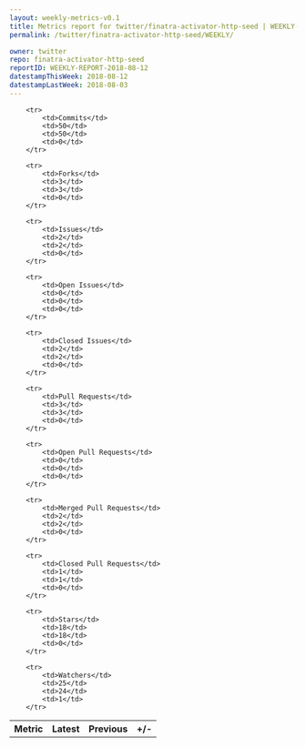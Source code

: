 ```yaml
---
layout: weekly-metrics-v0.1
title: Metrics report for twitter/finatra-activator-http-seed | WEEKLY-REPORT-2018-08-12
permalink: /twitter/finatra-activator-http-seed/WEEKLY/

owner: twitter
repo: finatra-activator-http-seed
reportID: WEEKLY-REPORT-2018-08-12
datestampThisWeek: 2018-08-12
datestampLastWeek: 2018-08-03
---
```




<table style="width: 100%;">
    <tr>
        <th>Metric</th>
        <th>Latest</th>
        <th>Previous</th>
        <th>+/-</th>
    </tr>

        <tr>
            <td>Commits</td>
            <td>50</td>
            <td>50</td>
            <td>0</td>
        </tr>
        
        <tr>
            <td>Forks</td>
            <td>3</td>
            <td>3</td>
            <td>0</td>
        </tr>
        
        <tr>
            <td>Issues</td>
            <td>2</td>
            <td>2</td>
            <td>0</td>
        </tr>
        
        <tr>
            <td>Open Issues</td>
            <td>0</td>
            <td>0</td>
            <td>0</td>
        </tr>
        
        <tr>
            <td>Closed Issues</td>
            <td>2</td>
            <td>2</td>
            <td>0</td>
        </tr>
        
        <tr>
            <td>Pull Requests</td>
            <td>3</td>
            <td>3</td>
            <td>0</td>
        </tr>
        
        <tr>
            <td>Open Pull Requests</td>
            <td>0</td>
            <td>0</td>
            <td>0</td>
        </tr>
        
        <tr>
            <td>Merged Pull Requests</td>
            <td>2</td>
            <td>2</td>
            <td>0</td>
        </tr>
        
        <tr>
            <td>Closed Pull Requests</td>
            <td>1</td>
            <td>1</td>
            <td>0</td>
        </tr>
        
        <tr>
            <td>Stars</td>
            <td>18</td>
            <td>18</td>
            <td>0</td>
        </tr>
        
        <tr>
            <td>Watchers</td>
            <td>25</td>
            <td>24</td>
            <td>1</td>
        </tr>
        
</table>
